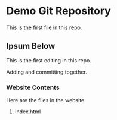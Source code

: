 # Demo Git Repository

This is the first file in this repo.

## Ipsum Below

This is the first editing in this repo.

Adding and committing together.

### Website Contents

Here are the files in the website.

1. index.html